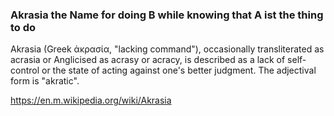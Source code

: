 ### Akrasia the Name for doing B while knowing that A ist the thing to do
Akrasia (Greek ἀκρασία, "lacking command"), occasionally transliterated as acrasia or Anglicised as acrasy or acracy, is described as a lack of self-control or the state of acting against one's better judgment. The adjectival form is "akratic".

https://en.m.wikipedia.org/wiki/Akrasia

